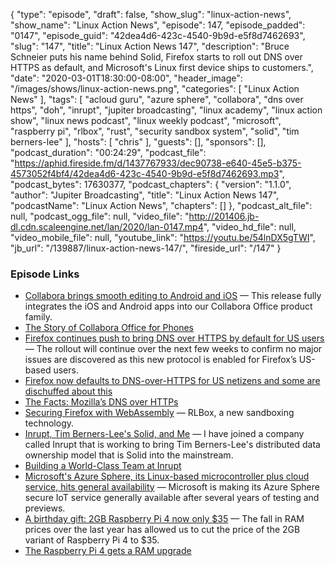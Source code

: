{
  "type": "episode",
  "draft": false,
  "show_slug": "linux-action-news",
  "show_name": "Linux Action News",
  "episode": 147,
  "episode_padded": "0147",
  "episode_guid": "42dea4d6-423c-4540-9b9d-e5f8d7462693",
  "slug": "147",
  "title": "Linux Action News 147",
  "description": "Bruce Schneier puts his name behind Solid, Firefox starts to roll out DNS over HTTPS as default, and Microsoft's Linux first device ships to customers.",
  "date": "2020-03-01T18:30:00-08:00",
  "header_image": "/images/shows/linux-action-news.png",
  "categories": [
    "Linux Action News"
  ],
  "tags": [
    "acloud guru",
    "azure sphere",
    "collabora",
    "dns over https",
    "doh",
    "inrupt",
    "jupiter broadcasting",
    "linux academy",
    "linux action show",
    "linux news podcast",
    "linux weekly podcast",
    "microsoft",
    "raspberry pi",
    "rlbox",
    "rust",
    "security sandbox system",
    "solid",
    "tim berners-lee"
  ],
  "hosts": [
    "chris"
  ],
  "guests": [],
  "sponsors": [],
  "podcast_duration": "00:24:29",
  "podcast_file": "https://aphid.fireside.fm/d/1437767933/dec90738-e640-45e5-b375-4573052f4bf4/42dea4d6-423c-4540-9b9d-e5f8d7462693.mp3",
  "podcast_bytes": 17630377,
  "podcast_chapters": {
    "version": "1.1.0",
    "author": "Jupiter Broadcasting",
    "title": "Linux Action News 147",
    "podcastName": "Linux Action News",
    "chapters": []
  },
  "podcast_alt_file": null,
  "podcast_ogg_file": null,
  "video_file": "http://201406.jb-dl.cdn.scaleengine.net/lan/2020/lan-0147.mp4",
  "video_hd_file": null,
  "video_mobile_file": null,
  "youtube_link": "https://youtu.be/54lnDX5gTWI",
  "jb_url": "/139887/linux-action-news-147/",
  "fireside_url": "/147"
}


### Episode Links

  * [Collabora brings smooth editing to Android and iOS](https://www.collaboraoffice.com/press-releases/collabora-office-4-2-0-for-ios-and-android/ "Collabora brings smooth editing to Android and iOS") — This release fully integrates the iOS and Android apps into our Collabora Office product family. 
  * [The Story of Collabora Office for Phones](https://people.gnome.org/~michael/blog/2020-02-27-collabora-ios-android.html "The Story of Collabora Office for Phones")
  * [Firefox continues push to bring DNS over HTTPS by default for US users](https://blog.mozilla.org/blog/2020/02/25/firefox-continues-push-to-bring-dns-over-https-by-default-for-us-users/ "Firefox continues push to bring DNS over HTTPS by default for US users") — The rollout will continue over the next few weeks to confirm no major issues are discovered as this new protocol is enabled for Firefox’s US-based users.
  * [Firefox now defaults to DNS-over-HTTPS for US netizens and some are dischuffed about this ](https://www.theregister.co.uk/2020/02/25/mozilla_turns_on_dns_over_https_by_default_for_usa/ "Firefox now defaults to DNS-over-HTTPS for US netizens and some are dischuffed about this ")
  * [The Facts: Mozilla’s DNS over HTTPs](https://blog.mozilla.org/netpolicy/2020/02/25/the-facts-mozillas-dns-over-https-doh/ "The Facts: Mozilla’s DNS over HTTPs")
  * [Securing Firefox with WebAssembly](https://hacks.mozilla.org/2020/02/securing-firefox-with-webassembly/ "Securing Firefox with WebAssembly") — RLBox, a new sandboxing technology.
  * [Inrupt, Tim Berners-Lee's Solid, and Me](https://www.schneier.com/blog/archives/2020/02/inrupt_tim_bern.html "Inrupt, Tim Berners-Lee's Solid, and Me") — I have joined a company called Inrupt that is working to bring Tim Berners-Lee's distributed data ownership model that is Solid into the mainstream. 
  * [Building a World-Class Team at Inrupt](https://inrupt.com/world-class-team "Building a World-Class Team at Inrupt")
  * [Microsoft's Azure Sphere, its Linux-based microcontroller plus cloud service, hits general availability](https://www.zdnet.com/article/microsofts-azure-sphere-its-linux-based-microcontroller-plus-cloud-service-hits-general-availability/ "Microsoft's Azure Sphere, its Linux-based microcontroller plus cloud service, hits general availability") — Microsoft is making its Azure Sphere secure IoT service generally available after several years of testing and previews.
  * [A birthday gift: 2GB Raspberry Pi 4 now only $35](https://www.raspberrypi.org/blog/new-price-raspberry-pi-4-2gb/ "A birthday gift: 2GB Raspberry Pi 4 now only $35") — The fall in RAM prices over the last year has allowed us to cut the price of the 2GB variant of Raspberry Pi 4 to $35.
  * [The Raspberry Pi 4 gets a RAM upgrade](https://arstechnica.com/gadgets/2020/02/the-raspberry-pi-4-gets-a-ram-upgradethe-2gb-version-is-now-35/ "The Raspberry Pi 4 gets a RAM upgrade")


